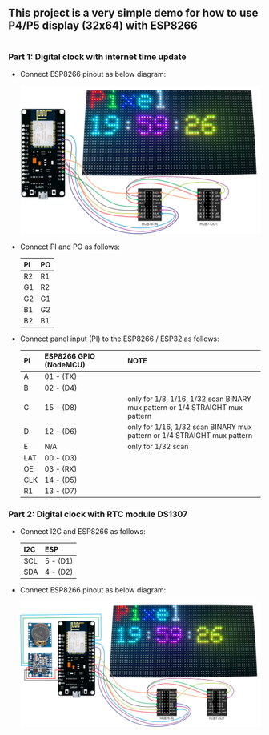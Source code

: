 ## This project is a very simple demo for how to use P4/P5 display (32x64) with ESP8266

#

### Part 1: Digital clock with internet time update

-  Connect ESP8266 pinout as below diagram:

   ![Part 1](/images/Part1.png)

-  Connect PI and PO as follows:

   | PI  | PO  |
   | --- | --- |
   | R2  | R1  |
   | G1  | R2  |
   | G2  | G1  |
   | B1  | G2  |
   | B2  | B1  |

-  Connect panel input (PI) to the ESP8266 / ESP32 as follows:

   | PI  | ESP8266 GPIO (NodeMCU) |     |     | NOTE                                                                         |
   | --- | ---------------------- | --- | --- | ---------------------------------------------------------------------------- |
   | A   | 01 - (TX)              |     |     |
   | B   | 02 - (D4)              |     |     |
   | C   | 15 - (D8)              |     |     | only for 1/8, 1/16, 1/32 scan BINARY mux pattern or 1/4 STRAIGHT mux pattern |
   | D   | 12 - (D6)              |     |     | only for 1/16, 1/32 scan BINARY mux pattern or 1/4 STRAIGHT mux pattern      |
   | E   | N/A                    |     |     | only for 1/32 scan                                                           |
   | LAT | 00 - (D3)              |     |     |
   | OE  | 03 - (RX)              |     |     |
   | CLK | 14 - (D5)              |     |     |
   | R1  | 13 - (D7)              |     |     |

### Part 2: Digital clock with RTC module DS1307

-  Connect I2C and ESP8266 as follows:

   | I2C | ESP      |
   | --- | -------- |
   | SCL | 5 - (D1) |
   | SDA | 4 - (D2) |

-  Connect ESP8266 pinout as below diagram:

   ![Part 2](/images/Part2.png)
